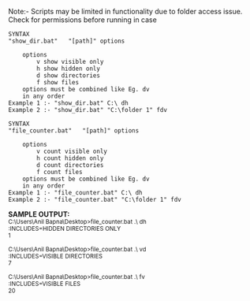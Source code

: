 Note:- Scripts may be limited in functionality due to folder access issue. Check for permissions before running in case
```
SYNTAX
"show_dir.bat"   "[path]" options

    options
        v show visible only
        h show hidden only
        d show directories
        f show files
    options must be combined like Eg. dv
    in any order
Example 1 :- "show_dir.bat" C:\ dh
Example 2 :- "show_dir.bat" "C:\folder 1" fdv
```

```
SYNTAX
"file_counter.bat"   "[path]" options

    options
        v count visible only
        h count hidden only
        d count directories
        f count files
    options must be combined like Eg. dv
    in any order
Example 1 :- "file_counter.bat" C:\ dh
Example 2 :- "file_counter.bat" "C:\folder 1" fdv
```
<b>SAMPLE OUTPUT:</b><br><SUP>
C:\Users\Anil Bapna\Desktop>file_counter.bat .\ dh<br>
:INCLUDES=HIDDEN DIRECTORIES ONLY<br>
1<br>
<br>
C:\Users\Anil Bapna\Desktop>file_counter.bat .\ vd<br>
:INCLUDES=VISIBLE DIRECTORIES<br>
7<br>
<br>
C:\Users\Anil Bapna\Desktop>file_counter.bat .\ fv<br>
:INCLUDES=VISIBLE FILES<br>
20<br>
<br>
